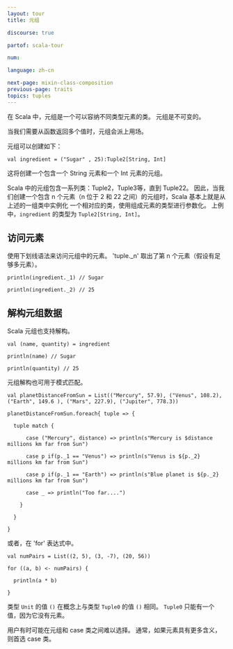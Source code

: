 ```yaml
---
layout: tour
title: 元组

discourse: true

partof: scala-tour

num: 

language: zh-cn

next-page: mixin-class-composition
previous-page: traits
topics: tuples
---
```


在 Scala 中，元组是一个可以容纳不同类型元素的类。
元组是不可变的。

当我们需要从函数返回多个值时，元组会派上用场。

元组可以创建如下：

```tut
val ingredient = ("Sugar" , 25):Tuple2[String, Int]
```
这将创建一个包含一个 String 元素和一个 Int 元素的元组。

Scala 中的元组包含一系列类：Tuple2，Tuple3等，直到 Tuple22。
因此，当我们创建一个包含 n 个元素（n 位于 2 和 22 之间）的元组时，Scala 基本上就是从上述的一组类中实例化
一个相对应的类，使用组成元素的类型进行参数化。
上例中，`ingredient` 的类型为 `Tuple2[String, Int]`。

## 访问元素

使用下划线语法来访问元组中的元素。
'tuple._n' 取出了第 n 个元素（假设有足够多元素）。

```tut
println(ingredient._1) // Sugar

println(ingredient._2) // 25
```

## 解构元组数据

Scala 元组也支持解构。

```tut
val (name, quantity) = ingredient

println(name) // Sugar

println(quantity) // 25
```

元组解构也可用于模式匹配。

```tut
val planetDistanceFromSun = List(("Mercury", 57.9), ("Venus", 108.2), ("Earth", 149.6 ), ("Mars", 227.9), ("Jupiter", 778.3))

planetDistanceFromSun.foreach{ tuple => {
  
  tuple match {
    
      case ("Mercury", distance) => println(s"Mercury is $distance millions km far from Sun")
      
      case p if(p._1 == "Venus") => println(s"Venus is ${p._2} millions km far from Sun")
      
      case p if(p._1 == "Earth") => println(s"Blue planet is ${p._2} millions km far from Sun")
      
      case _ => println("Too far....")
      
    }
    
  }
  
}
```

或者，在 'for' 表达式中。

```tut
val numPairs = List((2, 5), (3, -7), (20, 56))

for ((a, b) <- numPairs) {

  println(a * b)
  
}
```

类型 `Unit` 的值 `()` 在概念上与类型 `Tuple0` 的值 `()` 相同。 `Tuple0` 只能有一个值，因为它没有元素。

用户有时可能在元组和 case 类之间难以选择。 通常，如果元素具有更多含义，则首选 case 类。
